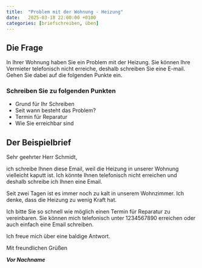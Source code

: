 ```yaml
---
title:  "Problem mit der Wohnung - Heizung"
date:   2025-03-18 22:00:00 +0100
categories: [briefschreiben, üben]
---
```


## Die Frage

In Ihrer Wohnung haben Sie ein Problem mit der Heizung. Sie können Ihre Vermieter telefonisch nicht erreiche, deshalb schreiben Sie eine E-mail. 
Gehen Sie dabei auf die folgenden Punkte ein.

### Schreiben Sie zu folgenden Punkten

- Grund für Ihr Schreiben
- Seit wann besteht das Problem?
- Termin für Reparatur
- Wie Sie erreichbar sind

## Der Beispielbrief

Sehr geehrter Herr Schmidt, 

ich schreibe Ihnen diese Email, weil die Heizung in unserer Wohnung vielleicht kaputt ist. Ich könnte Ihnen telefonisch nicht erreichen und deshalb schreibe ich Ihnen eine Email.

Seit zwei Tagen ist es immer noch zu kalt in unserem Wohnzimmer. Ich denke, dass die Heizung zu wenig Kraft hat. 

Ich bitte Sie so schnell wie möglich einen Termin für Reparatur zu vereinbaren. Sie können mich telefonisch unter 1234567890 erreichen oder auch einfach eine Email schreiben. 

Ich freue mich über eine baldige Antwort.

Mit freundlichen Grüßen

***Vor Nachname***